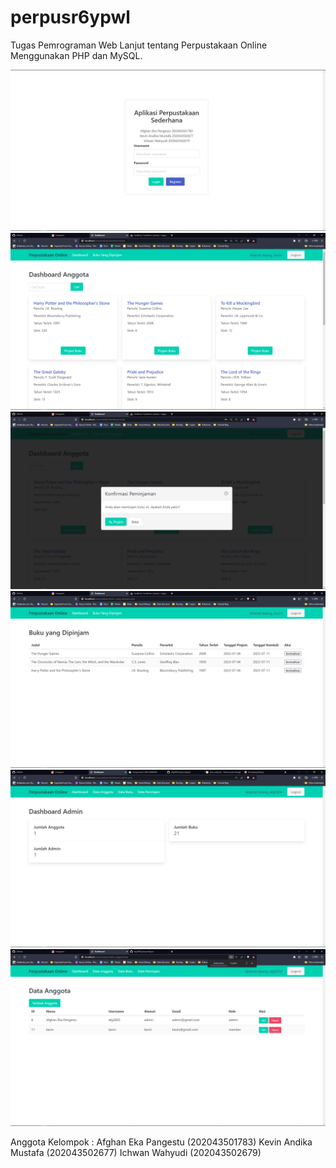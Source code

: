 # perpusr6ypwl
Tugas Pemrograman Web Lanjut tentang Perpustakaan Online Menggunakan PHP dan MySQL.

![Tampilan Login](https://raw.githubusercontent.com/afg2002/perpusr6ypwl/main/preview_image/tampilan_login.png)
![Screenshot 66](https://raw.githubusercontent.com/afg2002/perpusr6ypwl/main/preview_image/Screenshot%20(66).png)
![Screenshot 67](https://raw.githubusercontent.com/afg2002/perpusr6ypwl/main/preview_image/Screenshot%20(67).png)
![Screenshot 68](https://github.com/afg2002/perpusr6ypwl/blob/main/preview_image/Screenshot%20(69).png?raw=true)
![Screenshot 61](https://github.com/afg2002/perpusr6ypwl/blob/main/preview_image/Screenshot%20(61).png?raw=true)
![Screenshot 63](https://github.com/afg2002/perpusr6ypwl/blob/main/preview_image/Screenshot%20(63).png?raw=true)



Anggota Kelompok :
Afghan Eka Pangestu (202043501783)
Kevin Andika Mustafa (202043502677)
Ichwan Wahyudi (202043502679)

